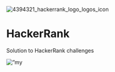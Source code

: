 ![4394321_hackerrank_logo_logos_icon](https://user-images.githubusercontent.com/33283843/161266245-4a8925af-390c-43e2-a959-ff71a3e9ae5f.png)
# HackerRank
Solution to HackerRank challenges

<p align=”center”>
<img width=”200" height=”200" src=”https://user-images.githubusercontent.com/33283843/161266245-4a8925af-390c-43e2-a959-ff71a3e9ae5f.png" alt=”my banner”>
</p>

